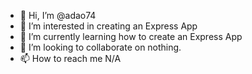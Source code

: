 - 👋 Hi, I’m @adao74
- 👀 I’m interested in creating an Express App
- 🌱 I’m currently learning how to create an Express App
- 💞️ I’m looking to collaborate on nothing.
- 📫 How to reach me N/A

<!---
adao74/adao74 is a ✨ special ✨ repository because its `README.md` (this file) appears on your GitHub profile.
You can click the Preview link to take a look at your changes.
--->
